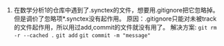 1. 在数学分析1的仓库中遇到了.synctex的文件，想要用.gitignore把它忽略掉。但是调价了忽略项*.synctex没有起作用。
原因：.gitignore只能对未被track的文件起作用，所以用过add,commit的文件就没有用了。
解决方案:
`git rm -r --cached .`
`git add`
`git commit -m "message"`
